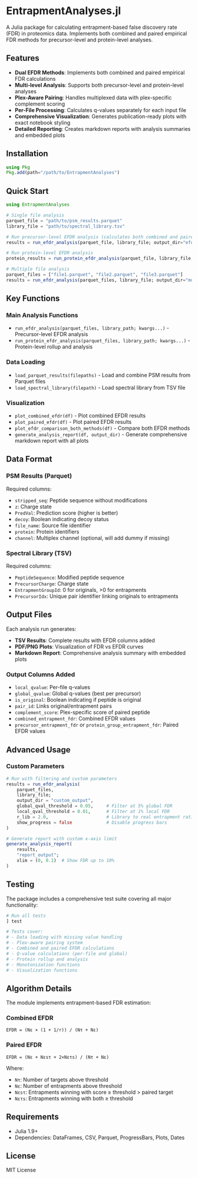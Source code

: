 # EntrapmentAnalyses.jl

A Julia package for calculating entrapment-based false discovery rate (FDR) in proteomics data. Implements both combined and paired empirical FDR methods for precursor-level and protein-level analyses. 

## Features

- **Dual EFDR Methods**: Implements both combined and paired empirical FDR calculations
- **Multi-level Analysis**: Supports both precursor-level and protein-level analyses
- **Plex-Aware Pairing**: Handles multiplexed data with plex-specific complement scoring
- **Per-File Processing**: Calculates q-values separately for each input file
- **Comprehensive Visualization**: Generates publication-ready plots with exact notebook styling
- **Detailed Reporting**: Creates markdown reports with analysis summaries and embedded plots

## Installation

```julia
using Pkg
Pkg.add(path="/path/to/EntrapmentAnalyses")
```

## Quick Start

```julia
using EntrapmentAnalyses

# Single file analysis
parquet_file = "path/to/psm_results.parquet"
library_file = "path/to/spectral_library.tsv"

# Run precursor-level EFDR analysis (calculates both combined and paired EFDR)
results = run_efdr_analysis(parquet_file, library_file; output_dir="efdr_output")

# Run protein-level EFDR analysis
protein_results = run_protein_efdr_analysis(parquet_file, library_file; output_dir="protein_output")

# Multiple file analysis
parquet_files = ["file1.parquet", "file2.parquet", "file3.parquet"]
results = run_efdr_analysis(parquet_files, library_file; output_dir="multi_file_output")
```

## Key Functions

### Main Analysis Functions
- `run_efdr_analysis(parquet_files, library_path; kwargs...)` - Precursor-level EFDR analysis
- `run_protein_efdr_analysis(parquet_files, library_path; kwargs...)` - Protein-level rollup and analysis

### Data Loading
- `load_parquet_results(filepaths)` - Load and combine PSM results from Parquet files
- `load_spectral_library(filepath)` - Load spectral library from TSV file

### Visualization
- `plot_combined_efdr(df)` - Plot combined EFDR results
- `plot_paired_efdr(df)` - Plot paired EFDR results  
- `plot_efdr_comparison_both_methods(df)` - Compare both EFDR methods
- `generate_analysis_report(df, output_dir)` - Generate comprehensive markdown report with all plots

## Data Format

### PSM Results (Parquet)
Required columns:
- `stripped_seq`: Peptide sequence without modifications
- `z`: Charge state
- `PredVal`: Prediction score (higher is better)
- `decoy`: Boolean indicating decoy status
- `file_name`: Source file identifier
- `protein`: Protein identifiers
- `channel`: Multiplex channel (optional, will add dummy if missing)

### Spectral Library (TSV)
Required columns:
- `PeptideSequence`: Modified peptide sequence
- `PrecursorCharge`: Charge state
- `EntrapmentGroupId`: 0 for originals, >0 for entrapments
- `PrecursorIdx`: Unique pair identifier linking originals to entrapments

## Output Files

Each analysis run generates:
- **TSV Results**: Complete results with EFDR columns added
- **PDF/PNG Plots**: Visualization of FDR vs EFDR curves
- **Markdown Report**: Comprehensive analysis summary with embedded plots

### Output Columns Added
- `local_qvalue`: Per-file q-values
- `global_qvalue`: Global q-values (best per precursor)
- `is_original`: Boolean indicating if peptide is original
- `pair_id`: Links original/entrapment pairs
- `complement_score`: Plex-specific score of paired peptide
- `combined_entrapment_fdr`: Combined EFDR values
- `precursor_entrapment_fdr` or `protein_group_entrapment_fdr`: Paired EFDR values

## Advanced Usage

### Custom Parameters

```julia
# Run with filtering and custom parameters
results = run_efdr_analysis(
    parquet_files, 
    library_file;
    output_dir = "custom_output",
    global_qval_threshold = 0.05,     # Filter at 5% global FDR
    local_qval_threshold = 0.01,      # Filter at 1% local FDR
    r_lib = 2.0,                      # Library to real entrapment ratio
    show_progress = false             # Disable progress bars
)

# Generate report with custom x-axis limit
generate_analysis_report(
    results,
    "report_output";
    xlim = (0, 0.1)  # Show FDR up to 10%
)
```

## Testing

The package includes a comprehensive test suite covering all major functionality:

```julia
# Run all tests
] test

# Tests cover:
# - Data loading with missing value handling
# - Plex-aware pairing system
# - Combined and paired EFDR calculations
# - Q-value calculations (per-file and global)
# - Protein rollup and analysis
# - Monotonization functions
# - Visualization functions
```

## Algorithm Details

The module implements entrapment-based FDR estimation:

### Combined EFDR
```
EFDR = (Nε × (1 + 1/r)) / (Nτ + Nε)
```

### Paired EFDR
```
EFDR = (Nε + Nεsτ + 2×Nετs) / (Nτ + Nε)
```

Where:
- `Nτ`: Number of targets above threshold
- `Nε`: Number of entrapments above threshold  
- `Nεsτ`: Entrapments winning with score ≥ threshold > paired target
- `Nετs`: Entrapments winning with both ≥ threshold

## Requirements

- Julia 1.9+
- Dependencies: DataFrames, CSV, Parquet, ProgressBars, Plots, Dates

## License

MIT License
